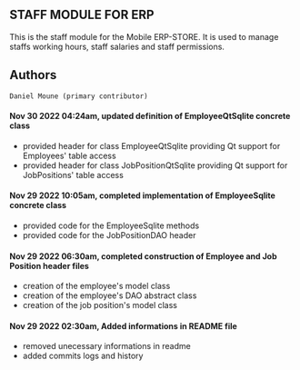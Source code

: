 ## STAFF MODULE FOR ERP

This is the staff module for the Mobile ERP-STORE. 
It is used to manage staffs working hours, staff salaries and staff permissions.

## Authors

    Daniel Moune (primary contributor)

#### Nov 30 2022 04:24am, updated definition of EmployeeQtSqlite concrete class
   - provided header for class EmployeeQtSqlite providing Qt support for Employees' table access 
   - provided header for class JobPositionQtSqlite providing Qt support for JobPositions' table access

#### Nov 29 2022 10:05am, completed implementation of EmployeeSqlite concrete class
   - provided code for the EmployeeSqlite methods
   - provided code for the JobPositionDAO header

#### Nov 29 2022 06:30am, completed construction of Employee and Job Position header files
   - creation of the employee's model class
   - creation of the employee's DAO abstract class
   - creation of the job position's model class

#### Nov 29 2022 02:30am, Added informations in README file
   - removed unecessary informations in readme
   - added commits logs and history
